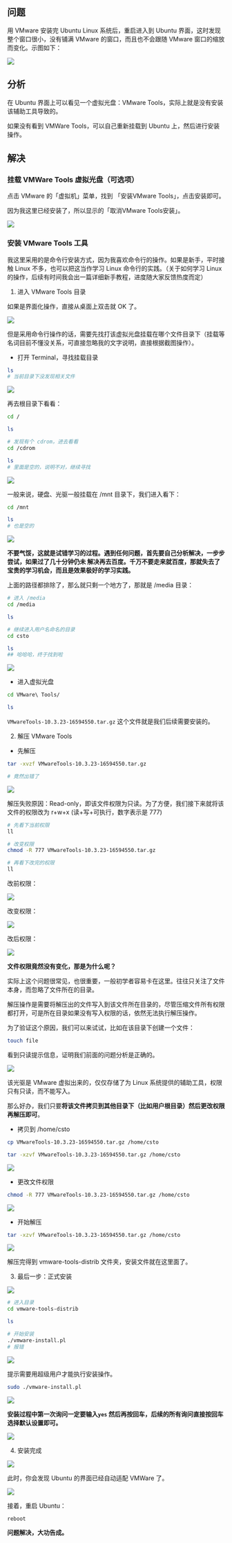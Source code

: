 ## 问题

用 VMware 安装完 Ubuntu Linux 系统后，重启进入到 Ubuntu 界面，这时发现整个窗口很小，没有铺满 VMware 的窗口，而且也不会跟随 VMware 窗口的缩放而变化。示图如下：

![](https://img.arctee.cn/one/202205271150837.png)

## 分析

在 Ubuntu 界面上可以看见一个虚拟光盘：VMware Tools，实际上就是没有安装该辅助工具导致的。

如果没有看到 VMWare Tools，可以自己重新挂载到 Ubuntu 上，然后进行安装操作。

## 解决

### 挂载 VMWare Tools 虚拟光盘（可选项）

点击 VMware 的「虚拟机」菜单，找到 「安装VMware Tools」，点击安装即可。

因为我这里已经安装了，所以显示的「取消VMware Tools安装」。

![](https://img.arctee.cn/one/202205271157325.png)

### 安装 VMware Tools 工具

我这里采用的是命令行安装方式，因为我喜欢命令行的操作。如果是新手，平时接触 Linux 不多，也可以把这当作学习 Linux 命令行的实践。（关于如何学习 Linux 的操作，后续有时间我会出一篇详细新手教程，进度随大家反馈热度而定）

1. 进入 VMware Tools 目录

如果是界面化操作，直接从桌面上双击就 OK 了。

![](https://img.arctee.cn/one/202205271210370.png)

但是采用命令行操作的话，需要先找打该虚拟光盘挂载在哪个文件目录下（挂载等名词目前不懂没关系，可直接忽略我的文字说明，直接根据截图操作）。

- 打开 Terminal，寻找挂载目录
  
```bash
ls
# 当前目录下没发现相关文件
```

![](https://img.arctee.cn/one/202205271219707.png)

再去根目录下看看：

```bash
cd /

ls

# 发现有个 cdrom，进去看看
cd /cdrom 

ls
# 里面是空的，说明不对，继续寻找
```

![](https://img.arctee.cn/one/202205271223308.png)

一般来说，硬盘、光驱一般挂载在 /mnt 目录下，我们进入看下：

```bash
cd /mnt

ls
# 也是空的
```

![](https://img.arctee.cn/one/202205271228686.png)

**不要气馁，这就是试错学习的过程。遇到任何问题，首先要自己分析解决，一步步尝试，如果过了几十分钟仍未
解决再去百度。千万不要走来就百度，那就失去了宝贵的学习机会，而且是效果极好的学习实践。**

上面的路径都排除了，那么就只剩一个地方了，那就是 /media 目录：

```bash
# 进入 /media 
cd /media

ls

# 继续进入用户名命名的目录
cd csto

ls
## 哈哈哈，终于找到啦
```

![](https://img.arctee.cn/one/202205271234195.png)

- 进入虚拟光盘

```bash
cd VMware\ Tools/

ls 
```
`VMwareTools-10.3.23-16594550.tar.gz` 这个文件就是我们后续需要安装的。

2. 解压 VMware Tools

- 先解压

```bash 
tar -xvzf VMwareTools-10.3.23-16594550.tar.gz

# 竟然出错了
```

![](https://img.arctee.cn/one/202205271241923.png)

解压失败原因：Read-only，即该文件权限为只读。为了方便，我们接下来就将该文件的权限改为 r+w+x (读+写+可执行，数字表示是 777)

```bash 
# 先看下当前权限
ll 

# 改变权限
chmod -R 777 VMwareTools-10.3.23-16594550.tar.gz

# 再看下改完的权限
ll 

```

改前权限：

![](https://img.arctee.cn/one/202205271248504.png)

改变权限：

![](https://img.arctee.cn/one/202205271249596.png)

改后权限：

![](https://img.arctee.cn/one/202205271250008.png)

**文件权限竟然没有变化，那是为什么呢？**

实际上这个问题很常见，也很重要，一般初学者容易卡在这里。往往只关注了文件本身，而忽略了文件所在的目录。

解压操作是需要将解压出的文件写入到该文件所在目录的，尽管压缩文件所有权限都打开，可是所在目录如果没有写入权限的话，依然无法执行解压操作。

为了验证这个原因，我们可以来试试，比如在该目录下创建一个文件：

```bash
touch file
```
看到只读提示信息，证明我们前面的问题分析是正确的。

![](https://img.arctee.cn/one/202205271302098.png)

该光驱是 VMware 虚拟出来的，仅仅存储了为 Linux 系统提供的辅助工具，权限只有只读，而不能写入。

那么好办，我们只要**将该文件拷贝到其他目录下（比如用户根目录）然后更改权限再解压即可**。

- 拷贝到 /home/csto
  
```bash
cp VMwareTools-10.3.23-16594550.tar.gz /home/csto

tar -xzvf VMwareTools-10.3.23-16594550.tar.gz /home/csto
```

![](https://img.arctee.cn/one/202205271317504.png)

- 更改文件权限

```bash
chmod -R 777 VMwareTools-10.3.23-16594550.tar.gz /home/csto
```

![](https://img.arctee.cn/one/202205271318429.png)

- 开始解压

```bash
tar -xzvf VMwareTools-10.3.23-16594550.tar.gz /home/csto
```

![](https://img.arctee.cn/one/202205271320225.png)

解压完得到 vmware-tools-distrib 文件夹，安装文件就在这里面了。

3. 最后一步：正式安装

![](https://img.arctee.cn/one/202205271324941.png)

```bash
# 进入目录
cd vmware-tools-distrib

ls

# 开始安装
./vmware-install.pl
# 报错
```

![](https://img.arctee.cn/one/202205271328399.png)

提示需要用超级用户才能执行安装操作。

```bash
sudo ./vmware-install.pl
```

![](https://img.arctee.cn/one/202205271329167.png)

**安装过程中第一次询问一定要输入`yes` 然后再按回车，后续的所有询问直接按回车选择默认设置即可。**

![](https://img.arctee.cn/one/202205271332707.png)

4. 安装完成

![](https://img.arctee.cn/one/202205271337654.png)

此时，你会发现 Ubuntu 的界面已经自动适配 VMWare 了。

![](https://img.arctee.cn/one/202205271340335.png)

接着，重启 Ubuntu：

```bash
reboot
```
**问题解决，大功告成。**